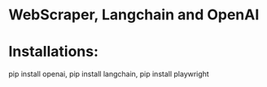 # WebScraper, Langchain and OpenAI
# Installations:
pip install openai,
pip install langchain,
pip install playwright
